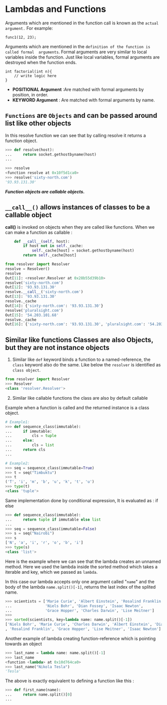 # Lambdas and Functions

Arguments which are mentioned in the function call is known as the `actual argument.` 
For example:
```text
func1(12, 23);
```

Arguments which are mentioned in the `definition of the function is called formal 
arguments`. Formal arguments are very similar to local variables inside the function. 
Just like local variables, formal arguments are destroyed when the function ends.
```text
int factorial(int n){
    // write logic here
}
```

* **POSITIONAL Argument** :Are matched with formal arguments by position, in order.
* **KEYWORD Argument** : Are matched with formal arguments by name.

## `Functions` are `Objects` and can be passed around list like other objects 

In this resolve function we can see that by calling resolve it returns a function object.
```python
>>> def resolve(host):                                                          
...     return socket.gethostbyname(host)                                       
...   
                                                                          
>>> resolve                                                                     
<function resolve at 0x10f5d1ca0>                                               
>>> resolve('sixty-north.com')                                                  
'93.93.131.30'                                                                  
```

_**Function objects are callable objects.**_

## `__call__()` allows instances of classes to be a callable object

__call()__ is invoked on objects when they are called like functions. 
When we can make a function as callable :
```python
    def __call__(self, host):
        if host not in self._cache:
            self._cache[host] = socket.gethostbyname(host)
        return self._cache[host]
```
```python
from resolver import Resolver
resolve = Resolver()
resolve
Out[11]: <resolver.Resolver at 0x28b55d39b10>
resolve('sixty-north.com')
Out[12]: '93.93.131.30'
resolve.__call__('sixty-north.com')
Out[13]: '93.93.131.30'
resolve._cache
Out[14]: {'sixty-north.com': '93.93.131.30'}
resolve('pluralsight.com')
Out[15]: '54.203.101.68'
resolve._cache
Out[16]: {'sixty-north.com': '93.93.131.30', 'pluralsight.com': '54.203.101.68'}
```

## Similar like functions Classes are also Objects, but they are not instance objects

1. Similar like `def` keyword binds a function to a named-reference, the `class` keyword also
do the same. Like below the `resolver` is identified as `class object`.
```python
from resolver import Resolver
>>> Resolver                                                                    
<class 'resolver.Resolver'>     
```
2. Similar like callable functions the class are also by default callable

Example when a function is called and the returned instance is a class object. 
```python
# Example1:
>>> def sequence_class(immutable):
...     if immutable:                                                           
...         cls = tuple                                                         
...     else:                                                                   
...         cls = list                                                          
...     return cls                                                              
...

# Example2:
>>> seq = sequence_class(immutable=True)                                        
>>> t = seq("Timbuktu")                                                         
>>> t                                                                           
('T', 'i', 'm', 'b', 'u', 'k', 't', 'u')                                        
>>> type(t)                                                                     
<class 'tuple'>
```

Same implementation done by conditional expression, It is evaluated as :
<return expression1> if <condition is true> else <return expression2>
```python
>>> def sequence_class(immutable):
...     return tuple if immutable else list
...                                                                             
>>> seq = sequence_class(immutable=False)                                       
>>> s = seq("Nairobi")                                                          
>>> s                                                                           
['N', 'a', 'i', 'r', 'o', 'b', 'i']                                             
>>> type(s)                                                                     
<class 'list'>   
```
Here is the example where we can see that the lambda creates an unnamed method. Here
we used the lambda inside the sorted method which takes a iterable and key, which we
passed as `lambda`. 

In this case our lambda accepts only one argument called "`name`" and the body of the 
lambda `name.split()[-1]`, returns the last index of the splited name. 

```python
>>> scientists = ['Marie Curie', 'Albert Einstein', 'Rosalind Franklin',
...               'Niels Bohr', 'Dian Fossey', 'Isaac Newton',                  
...               'Grace Hopper', 'Charles Darwin', 'Lise Meitner']             
>>>                                                                             
>>> sorted(scientists, key=lambda name: name.split()[-1])                       
['Niels Bohr', 'Marie Curie', 'Charles Darwin', 'Albert Einstein', 'Dian Fossey'
, 'Rosalind Franklin', 'Grace Hopper', 'Lise Meitner', 'Isaac Newton']
```

Another example of lambda creating function-reference which is pointing towards an object
```python
>>> last_name = lambda name: name.split()[-1]                                   
>>> last_name                                                                   
<function <lambda> at 0x10d764ca0>                                              
>>> last_name("Nikola Tesla")                                                   
'Tesla'       
```
The above is exactly equivalent to defining a function like this :
```python
>>> def first_name(name):                                                       
...     return name.split()[0]                                                  
...    
```